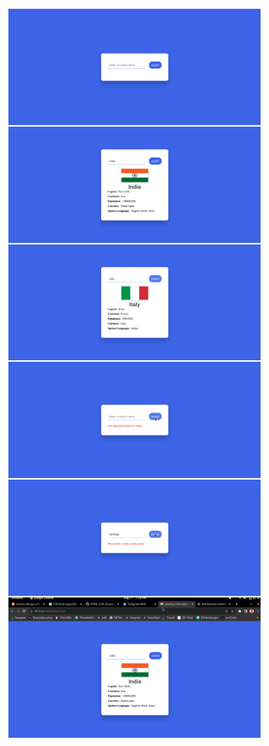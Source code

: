 ![](./ReadMe%20assets/1.png)
![](./ReadMe%20assets/2.png)
![](./ReadMe%20assets/3.png)
![](./ReadMe%20assets/4.png)
![](./ReadMe%20assets/5.png)
![](./ReadMe%20assets/6.png)